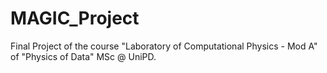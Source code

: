 # MAGIC_Project
Final Project of the course "Laboratory of Computational Physics - Mod A" of "Physics of Data" MSc @ UniPD.
